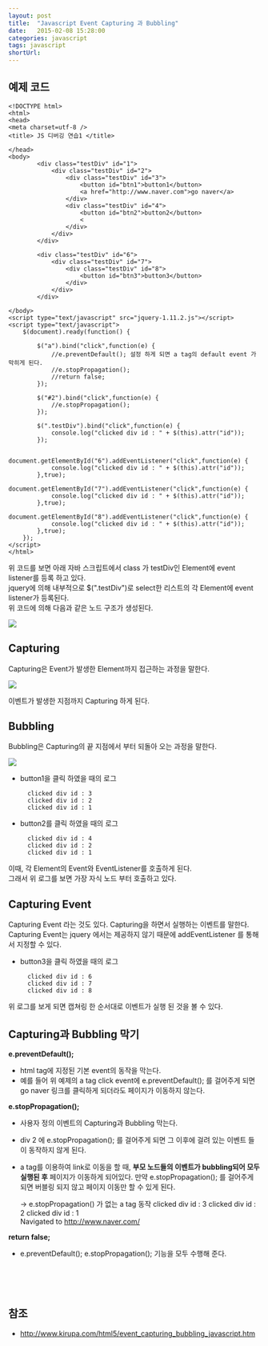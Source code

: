 ```yaml
---
layout: post
title:  "Javascript Event Capturing 과 Bubbling"
date:   2015-02-08 15:28:00
categories: javascript
tags: javascript
shortUrl: 
---
```


예제 코드
---------------- 

	<!DOCTYPE html>
	<html>
	<head>
	<meta charset=utf-8 />
	<title> JS 디버깅 연습1 </title>

	</head>
	<body>
			<div class="testDiv" id="1">
				<div class="testDiv" id="2">
					<div class="testDiv" id="3">
						<button id="btn1">button1</button>
						<a href="http://www.naver.com">go naver</a>
					</div>
					<div class="testDiv" id="4">
						<button id="btn2">button2</button>
						<
					</div>
				</div>
			</div>
			
			<div class="testDiv" id="6">
				<div class="testDiv" id="7">
					<div class="testDiv" id="8">
						<button id="btn3">button3</button>
					</div>
				</div>
			</div>			
			
	</body>
	<script type="text/javascript" src="jquery-1.11.2.js"></script>
	<script type="text/javascript">
		$(document).ready(function() {

			$("a").bind("click",function(e) {
				//e.preventDefault(); 설정 하게 되면 a tag의 default event 가 막히게 된다.
				//e.stopPropagation();
				//return false;
			});
			
			$("#2").bind("click",function(e) {
				//e.stopPropagation();
			});

			$(".testDiv").bind("click",function(e) {
				console.log("clicked div id : " + $(this).attr("id"));
			});
			
			document.getElementById("6").addEventListener("click",function(e) {
				console.log("clicked div id : " + $(this).attr("id"));
			},true);
			document.getElementById("7").addEventListener("click",function(e) {
				console.log("clicked div id : " + $(this).attr("id"));
			},true);
			document.getElementById("8").addEventListener("click",function(e) {
				console.log("clicked div id : " + $(this).attr("id"));
			},true);
		});
	</script>
	</html>

위 코드를 보면 아래 자바 스크립트에서 class 가 testDiv인 Element에 event listener를 등록 하고 있다. <br>
jquery에 의해  내부적으로 $(".testDiv")로 select한  리스트의 각 Element에 event listener가 등록된다.<br>
위 코드에 의해 다음과 같은 노드 구조가 생성된다.

![](/img/capturingbubbling1.JPG)


Capturing 
---------------- 

Capturing은 Event가 발생한 Element까지 접근하는 과정을 말한다.

![](/img/capturingbubbling2.JPG)

이벤트가 발생한 지점까지 Capturing 하게 된다.


Bubbling
---------------- 

Bubbling은 Capturing의 끝 지점에서 부터 되돌아 오는 과정을 말한다.<br>

![](/img/capturingbubbling3.JPG)

* button1을 클릭 하였을 때의 로그
	
	
		clicked div id : 3
		clicked div id : 2
		clicked div id : 1
		
	
* button2를 클릭 하였을 때의 로그



		clicked div id : 4
		clicked div id : 2
		clicked div id : 1	

이때, 각 Element의 Event와 EventListener를 호출하게 된다.<br>
그래서 위 로그를 보면 가장 자식 노드 부터 호출하고 있다.


Capturing Event
---------------- 

Capturing Event 라는 것도 있다. Capturing을 하면서 실행하는 이벤트를 말한다.<br>
Capturing Event는 jquery 에서는 제공하지 않기 때문에 addEventListener 를 통해서 지정할 수 있다.

* button3을 클릭 하였을 때의 로그


		clicked div id : 6
		clicked div id : 7
		clicked div id : 8	

		
위 로그를 보게 되면 캡쳐링 한 순서대로 이벤트가 실행 된 것을 볼 수 있다.


Capturing과 Bubbling 막기
---------------- 

__e.preventDefault();__

* html tag에 지정된 기본 event의 동작을 막는다.
* 예를 들어 위 예제의 a tag click event에 e.preventDefault(); 를 걸어주게 되면 go naver 링크를 클릭하게 되더라도 페이지가 이동하지 않는다.

__e.stopPropagation();__

* 사용자 정의 이벤트의 Capturing과 Bubbling 막는다.
* div 2 에 e.stopPropagation(); 를 걸어주게 되면 그 이후에 걸려 있는 이벤트 들이 동작하지 않게 된다.
* a tag를 이용하여 link로 이동을 할 때, __부모 노드들의 이벤트가 bubbling되어 모두 실행된 후__ 페이지가 이동하게 되어있다. 만약 e.stopPropagation(); 를 걸어주게 되면 버블링 되지 않고 페이지 이동만 할 수 있게 된다.

	
	-> e.stopPropagation() 가 없는 a tag 동작
	clicked div id : 3
	clicked div id : 2
	clicked div id : 1	
	Navigated to http://www.naver.com/



__return false;__

* e.preventDefault(); e.stopPropagation(); 기능을 모두 수행해 준다.


<br><br><br>

참조
---------------- 

* <http://www.kirupa.com/html5/event_capturing_bubbling_javascript.htm>

